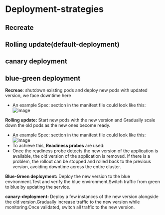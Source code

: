 # Deployment-strategies

## Recreate        
## Rolling update(default-deployment)
## canary deployment
## blue-green deployment

**Recreae**: shutdown existing pods and deploy new pods with updated version, we face downtime here
- An example Spec: section in the manifest file could look like this:
![image](https://github.com/user-attachments/assets/fe7c0b67-d575-4f47-b80f-5507f4944e6f)


**Rolling update:** Start new pods with the new version and Gradually scale down the old pods as the new ones become ready.
 - An example Spec: section in the manifest file could look like this:
![image](https://github.com/user-attachments/assets/0fd6f749-c5bb-4175-b3dc-c541d6f8bec5)
- To achieve this, **Readiness probes** are used:
- Once the readiness probe detects the new version of the application is available, the old version of the application is removed. If there is a problem, the rollout can be stopped and rolled back to the previous version, avoiding downtime across the entire cluster.


**Blue-Green deployment:** Deploy the new version to the blue environment.Test and verify the blue environment.Switch traffic from green to blue by updating the service.

**canary-deployment:** Deploy a few instances of the new version alongside the old version.Gradually increase traffic to the new version while monitoring.Once validated, switch all traffic to the new version.
